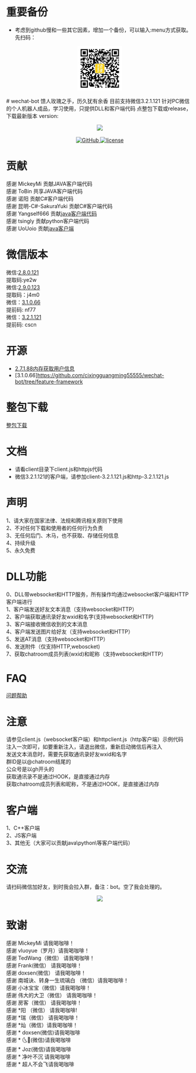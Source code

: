 # 重要备份
* 考虑到github慢和一些其它因素，增加一个备份，可以输入:menu方式获取。先扫码：
<p align="center">
  <img src="./pic/qrcode_for_gh_404dcb4ed705_258.jpg" width="120">
</p>
# wechat-bot  馈人玫瑰之手，历久犹有余香
目前支持微信3.2.1.121  
针对PC微信的个人机器人成品，学习使用，只提供DLL和客户端代码  
点整包下载或release，下载最新版本  version:
<p align="center">
  <img src="https://i.loli.net/2020/05/09/HXClIf5A2EpUG4u.png" width="120">
</p>

<p align="center">
   <a href="https://github.com/cixingguangming55555/wechat-bot/blob/master/LICENSE">
    <img src="https://img.shields.io/github/license/cixingguangming55555/wechat-bot" alt="GitHub">
  </a>
  <a href="https://github.com/cixingguangming55555/wechat-bot/releases">
    <img src="https://img.shields.io/github/v/release/cixingguangming55555/wechat-bot?include_prereleases" alt="license">
  </a>
</p>

# 贡献

感谢 MickeyMi 贡献JAVA客户端代码  
感谢 ToBin    共享JAVA客户端代码  
感谢 诺阳     贡献C#客户端代码  
感谢 昆明-C#-SakuraYuki 贡献C#客户端代码  
感谢 Yangself666 贡献[java客户端代码](https://github.com/cixingguangming55555/wechat-bot/issues/60)   
感谢 tsingly 贡献python客户端代码   
感谢 UoUoio 贡献[java客户端](https://github.com/UoUoio/WechatBot)
# 微信版本

微信:[2.8.0.121](https://pan.baidu.com/s/1jrW2HzBxM8wceZRn8hT5UQ)   
提取码:ye2w   
微信:[2.9.0.123](https://pan.baidu.com/s/1zRJzwlZ1r8aRBeEc0lg1sw)   
提取码：j4m0   
微信：[3.1.0.66](https://pan.baidu.com/s/1HKl7sA61KqCCBo-jGR_R-w)  
提前码: nf77  
微信：[3.2.1.121](https://pan.baidu.com/s/1IHRM2OMvrLyuCz5MRbigGg)  
提前码: cscn  
# 开源
* [2.7.1.88内存获取用户信息](userlist.cpp)
* [3.1.0.66]https://github.com/cixingguangming55555/wechat-bot/tree/feature-framework
# 整包下载
[整包下载](https://github.com/cixingguangming55555/wechat-bot/releases)
# 文档
* 请看client目录下client.js和httpjs代码  
* 微信3.2.1.121的客户端，请参加client-3.2.1.121.js和http-3.2.1.121.js
# 声明
1、请大家在国家法律、法规和腾讯相关原则下使用  
2、不对任何下载和使用者的任何行为负责  
3、无任何后门、木马，也不获取、存储任何信息  
4、持续升级  
5、永久免费   
# DLL功能
0、DLL带websocket和HTTP服务，所有操作均通过websocket客户端和HTTP客户端进行  
1、客户端发送好友文本消息（支持websocket和HTTP）    
2、客户端获取通讯录好友wxid和名字(支持websocket和HTTP)  
3、客户端接收微信收到的文本消息  
4、客户端发送图片给好友（支持websocket和HTTP）   
5、发送AT消息（支持websocket和HTTP）  
6、发送附件（仅支持HTTP,weboscket)   
7、获取chatroom成员列表(wxid)和昵称（支持websocket和HTTP）   
# FAQ
[问题帮助](./pic/help1.md)
# 注意
请参见client.js（websocket客户端）和httpclient.js（http客户端）示例代码   
注入一次即可，如要重新注入，请退出微信，重新启动微信后再注入  
发送文本消息时，需要先获取通讯录好友wxid和名字  
群ID是以@chatroom结尾的  
公众号是以gh开头的  
获取通讯录不是通过HOOK，是直接通过内存  
获取chatroom成员列表和昵称，不是通过HOOK，是直接通过内存  
# 客户端
1、C++客户端  
2、JS客户端  
3、其他无（大家可以贡献java\python\等客户端代码）  
# 交流
请扫码微信加好友，到时我会拉入群，备注：bot。空了我会处理的。

<center class="half">
    <img src="https://i.loli.net/2020/05/09/3m9cRatry4gNnqH.jpg" width="400"/>
</center>

# 致谢
感谢 MickeyMi 请我喝咖啡！  
感谢 vluoyue（罗月）请我喝咖啡！  
感谢 TedWang（微信） 请我喝咖啡！  
感谢 Frank(微信）  请我喝咖啡！  
感谢 doxsen(微信） 请我喝咖啡！  
感谢 南城诀、转身一生琉璃白 （微信）请我喝咖啡！  
感谢 小冰宝宝（微信）请我喝咖啡！  
感谢 伟大的大卫（微信） 请我喝咖啡！  
感谢 房客（微信） 请我喝咖啡！  
感谢 *阳 （微信） 请我喝咖啡!  
感谢 *瑞（微信） 请我喝咖啡！   
感谢 *灿（微信）请我喝咖啡！   
感谢 * doxsen(微信)请我喝咖啡   
感谢 * 🌜🌛(微信)请我喝咖啡   
感谢 * Joz(微信)请我喝咖啡   
感谢 * 净叶不沉 请我喝咖啡   
感谢 * 超人不会飞请我喝咖啡
